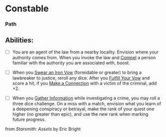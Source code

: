 # Constable
### Path


## Abilities:


- [ ] You are an agent of the law from a nearby locality. Envision where your authority comes from. When you invoke the law and [Compel](Moves/Adventure/Compel) a person familiar with the authority you are associated with, boost.

- [ ] When you [Swear an Iron Vow](Moves/Quest/Swear_an_Iron_Vow) (formidable or greater) to bring a lawbreaker to justice, reroll any dice. After you [Fulfill Your Vow](Moves/Quest/Fulfill_Your_Vow) and score a hit, if you [Make a Connection](Moves/Connection/Make_a_Connection) with a victim of the criminal, add +2.

- [ ] When you [Gather Information](Moves/Adventure/Gather_Information) while investigating a crime, you may roll a three dice challenge. On a miss with a match, envision what you learn of a deepening conspiracy or betrayal, make the rank of your quest one higher (no greater than epic), and use the new rank when marking future progress.



from *Starsmith: Assets* by Eric Bright